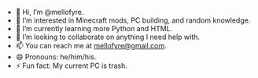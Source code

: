 - 👋 Hi, I’m @mellofyre.
- 👀 I’m interested in Minecraft mods, PC building, and random knowledge.
- 🌱 I’m currently learning more Python and HTML.
- 💞️ I’m looking to collaborate on anything I need help with.
- 📫 You can reach me at mellofyre@gmail.com.
- 😄 Pronouns: he/him/his.
- ⚡ Fun fact: My current PC is trash.

<!---
mellofyre/mellofyre is a ✨ special ✨ repository because its `README.md` (this file) appears on your GitHub profile.
You can click the Preview link to take a look at your changes.
--->
